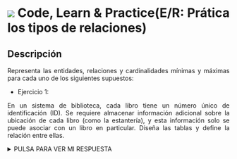 <div align="justify">

# <img src=../../../../../images/computer.png width="40"> Code, Learn & Practice(E/R: Prática los tipos de relaciones)

## Descripción

Representa las entidades, relaciones y cardinalidades mínimas y máximas para cada uno de los siguientes supuestos:

- Ejercicio 1:

En un sistema de biblioteca, cada libro tiene un número único de identificación (ID). Se requiere almacenar información adicional sobre la ubicación de cada libro (como la estantería), y esta información solo se puede asociar con un libro en particular. Diseña las tablas y define la relación entre ellas.

  <details>
      <summary>PULSA PARA VER MI RESPUESTA</summary>
  </br>
  <img src="images/ejercicio1.drawio.png">
  </br>

 </details>     



 </div>